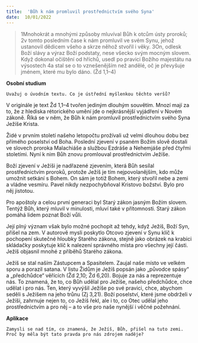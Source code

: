 ```yaml
---
title:  'Bůh k nám promluvil prostřednictvím svého Syna'
date:  10/01/2022
---
```


> <p></p>
> 1Mnohokrát a mnohými způsoby mluvíval Bůh k otcům ústy proroků; 2v tomto posledním čase k nám promluvil ve svém Synu, jehož ustanovil dědicem všeho a skrze něhož stvořil i věky. 3On, odlesk Boží slávy a výraz Boží podstaty, nese všecko svým mocným slovem. Když dokonal očištění od hříchů, usedl po pravici Božího majestátu na výsostech 4a stal se o to vznešenějším než andělé, oč je převyšuje jménem, které mu bylo dáno. (Žd 1,1–4)

**Osobní studium**

`Uvažuj o úvodním textu. Co je ústřední myšlenkou těchto veršů?`

V originále je text Žd 1,1–4 tvořen jediným dlouhým souvětím. Mnozí mají za to, že z hlediska rétorického umění jde o nejkrásnější vyjádření v Novém zákoně. Říká se v něm, že Bůh k nám promluvil prostřednictvím svého Syna Ježíše Krista.

Židé v prvním století našeho letopočtu prožívali už velmi dlouhou dobu bez přímého poselství od Boha. Poslední zjevení v psaném Božím slově dostali ve slovech proroka Malachiáše a službou Ezdráše a Nehemjáše před čtyřmi stoletími. Nyní k nim Bůh znovu promlouval prostřednictvím Ježíše.

Boží zjevení v Ježíši je nadřazené zjevením, která Bůh sesílal prostřednictvím proroků, protože Ježíš je tím nejpovolanějším, kdo může umožnit setkání s Bohem. On sám je totiž Bohem, který stvořil nebe a zemi a vládne vesmíru. Pavel nikdy nezpochybňoval Kristovo božství. Bylo pro něj jistotou.

Pro apoštoly a celou první generaci byl Starý zákon jasným Božím slovem. Tentýž Bůh, který mluvil v minulosti, mluví také v přítomnosti. Starý zákon pomáhá lidem poznat Boží vůli.

Její plný význam však bylo možné pochopit až tehdy, když Ježíš, Boží Syn, přišel na zem. V autorově mysli poskytlo Otcovo zjevení v Synu klíč k pochopení skutečné hloubky Starého zákona, stejně jako obrázek na krabici skládačky poskytuje klíč k nalezení správného místa pro všechny její části. Ježíš objasnil mnohé z příběhů Starého zákona.

Ježíš se stal naším Zástupcem a Spasitelem. Zaujal naše místo ve velkém sporu a porazil satana. V listu Židům je Ježíš popsán jako „původce spásy“ a „předchůdce“ věřících (Žd 2,10; Žd 6,20). Bojuje za nás a reprezentuje nás. To znamená, že to, co Bůh udělal pro Ježíše, našeho předchůdce, chce udělat i pro nás. Ten, který vyvýšil Ježíše po své pravici, chce, abychom seděli s Ježíšem na jeho trůnu (Zj 3,21). Boží poselství, které jsme obdrželi v Ježíši, zahrnuje nejen to, co Ježíš řekl, ale i to, co Otec udělal jeho prostřednictvím a pro něj – a to vše pro naše nynější i věčné požehnání.

**Aplikace**

`Zamysli se nad tím, co znamená, že Ježíš, Bůh, přišel na tuto zemi. Proč by měla být tato pravda pro nás zdrojem naděje?`